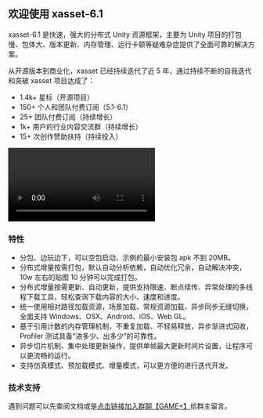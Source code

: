 ## 欢迎使用 xasset-6.1

xasset-6.1 是快速，强大的分布式 Unity 资源框架，主要为 Unity 项目的打包慢、包体大、版本更新、内存管理、运行卡顿等疑难杂症提供了全面可靠的解决方案。

从开源版本到商业化，xasset 已经持续迭代了近 5 年，通过持续不断的自我迭代和突破 xasset 项目达成了：

- 1.4k+ 星标（开源项目）
- 150+ 个人和团队付费订阅（5.1-6.1）
- 25+ 团队付费订阅（持续增长）
- 1k+ 用户的行业内容交流群（持续增长）
- 15+ 次创作赞助扶持（持续投入）

<video src="C:\Users\fjy\Desktop\GitHub\xasset.github.io\docs\res\example.mp4"></video>

### 特性

- 分包、边玩边下，可以空包启动、示例的最小安装包 apk 不到 20MB。
- 分布式增量按需打包，默认自动分析依赖，自动优化冗余，自动解决冲突，10w 左右的贴图 10 分钟可以完成打包。 
- 分布式增量按需更新、自动更新，提供支持限速、断点续传、异常处理的多线程下载工具，轻松查询下载内容的大小、速度和进度。
- 统一使用相对路径加载资源，场景加载、常规资源加载，异步同步无缝切换，全面支持 Windows、OSX、Android、iOS、Web GL。
- 基于引用计数的内存管理机制，不重复加载、不轻易释放，异步渐进式回收，Profiler 测试具备“进多少、出多少”的可靠性。
- 异步切片机制、集中处理更新操作，提供单帧最大更新时间片设置，让程序可以更流畅的运行。
- 支持仿真模式、预加载模式、增量模式，可以更方便的进行迭代开发。

### 技术支持

遇到问题可以先查阅文档或是[点击链接加入群聊【GAME+】](https://jq.qq.com/?_wv=1027&k=7DpHQNhb)给群主留言。